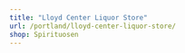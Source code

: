 ```yaml
---
title: "Lloyd Center Liquor Store"
url: /portland/lloyd-center-liquor-store/
shop: Spirituosen
---
```

